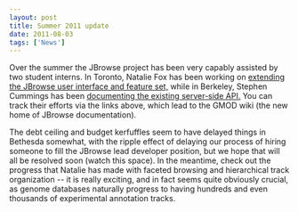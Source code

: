 ```yaml
---
layout: post
title: Summer 2011 update
date: 2011-08-03
tags: ['News']
---
```


Over the summer the JBrowse project has been very capably assisted by two
student interns. In Toronto, Natalie Fox has been working on
[extending the JBrowse user interface and feature set,](http://gmod.org/wiki/JBrowseDev/Upcoming)
while in Berkeley, Stephen Cummings has been
[documenting the existing server-side API.](http://gmod.org/wiki/JBrowseDev/Current)
You can track their efforts via the links above, which lead to the GMOD wiki
(the new home of JBrowse documentation).

The debt ceiling and budget kerfuffles seem to have delayed things in Bethesda
somewhat, with the ripple effect of delaying our process of hiring someone to
fill the JBrowse lead developer position, but we hope that will all be resolved
soon (watch this space). In the meantime, check out the progress that Natalie
has made with faceted browsing and hierarchical track organization -- it is
really exciting, and in fact seems quite obviously crucial, as genome databases
naturally progress to having hundreds and even thousands of experimental
annotation tracks.

